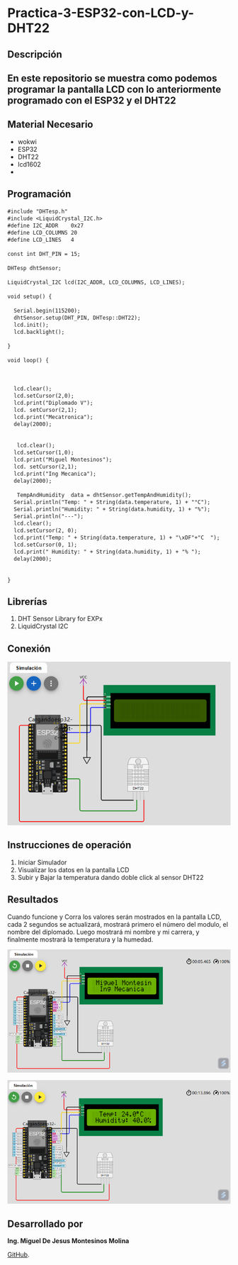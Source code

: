 # Practica-3-ESP32-con-LCD-y-DHT22

## Descripción

## En este repositorio se muestra como  podemos programar la pantalla LCD con lo anteriormente programado con el ESP32 y el DHT22

## Material Necesario

- wokwi
- ESP32
- DHT22
- lcd1602
- 
## Programación
```
#include "DHTesp.h"
#include <LiquidCrystal_I2C.h>
#define I2C_ADDR    0x27
#define LCD_COLUMNS 20
#define LCD_LINES   4

const int DHT_PIN = 15;

DHTesp dhtSensor;

LiquidCrystal_I2C lcd(I2C_ADDR, LCD_COLUMNS, LCD_LINES);

void setup() {

  Serial.begin(115200);
  dhtSensor.setup(DHT_PIN, DHTesp::DHT22);
  lcd.init();
  lcd.backlight();

}

void loop() {

 

  lcd.clear();
  lcd.setCursor(2,0);
  lcd.print("Diplomado V");
  lcd. setCursor(2,1);
  lcd.print("Mecatronica");
  delay(2000);
  

   lcd.clear();
  lcd.setCursor(1,0);
  lcd.print("Miguel Montesinos");
  lcd. setCursor(2,1);
  lcd.print("Ing Mecanica");
  delay(2000);

   TempAndHumidity  data = dhtSensor.getTempAndHumidity();
  Serial.println("Temp: " + String(data.temperature, 1) + "°C");
  Serial.println("Humidity: " + String(data.humidity, 1) + "%");
  Serial.println("---");
  lcd.clear();
  lcd.setCursor(2, 0);
  lcd.print("Temp: " + String(data.temperature, 1) + "\xDF"+"C  ");
  lcd.setCursor(0, 1);
  lcd.print(" Humidity: " + String(data.humidity, 1) + "% ");
  delay(2000);

  
}
 ```
## Librerías

1. DHT Sensor Library for EXPx
2. LiquidCrystal I2C

## Conexión

![image](https://github.com/MiguelMontesinos/Practica-3-ESP32-con-LCD-y-DHT22/blob/main/Captura%20de%20pantalla%202024-12-12%20184824.png?raw=true)

## Instrucciones de operación 

1. Iniciar Simulador
2. Visualizar los datos en la pantalla LCD
3. Subir y Bajar la temperatura dando doble click al sensor DHT22 

## Resultados

Cuando funcione y Corra los valores serán mostrados en la pantalla LCD, cada 2 segundos se actualizará, mostrará primero el número del modulo, el nombre del diplomado. Luego mostrará mi nombre y mi carrera, y finalmente mostrará la temperatura y la humedad.

![image](https://github.com/MiguelMontesinos/Practica-3-ESP32-con-LCD-y-DHT22/blob/main/Captura%20de%20pantalla%202024-12-12%20183658.png?raw=true)

![image](https://github.com/MiguelMontesinos/Practica-3-ESP32-con-LCD-y-DHT22/blob/main/Captura%20de%20pantalla%202024-12-12%20183729.png?raw=true)

## Desarrollado por

**Ing. Miguel De Jesus Montesinos Molina** 

[GitHub](https://github.com/MiguelMontesinos).
